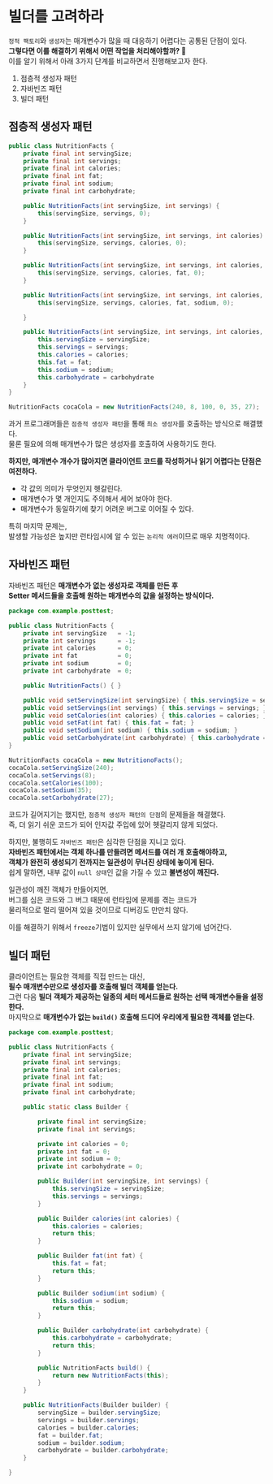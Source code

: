 빌더를 고려하라
====================
`정적 팩토리`와 `생성자`는 매개변수가 많을 때 대응하기 어렵다는 공통된 단점이 있다.             
**그렇다면 이를 해결하기 위해서 어떤 작업을 처리해야할까? 🤔**            
이를 알기 위해서 아래 3가지 단계를 비교하면서 진행해보고자 한다.      
   
1. 점층적 생성자 패턴    
2. 자바빈즈 패턴     
3. 빌더 패턴    
   
## 점층적 생성자 패턴 
```java
public class NutritionFacts {
    private final int servingSize;
    private final int servings;
    private final int calories;
    private final int fat;
    private final int sodium;
    private final int carbohydrate;

    public NutritionFacts(int servingSize, int servings) {
        this(servingSize, servings, 0);
    }

    public NutritionFacts(int servingSize, int servings, int calories) {
        this(servingSize, servings, calories, 0);
    }

    public NutritionFacts(int servingSize, int servings, int calories, int fat) {
        this(servingSize, servings, calories, fat, 0);
    }

    public NutritionFacts(int servingSize, int servings, int calories, int fat, int sodium) {
        this(servingSize, servings, calories, fat, sodium, 0);

    }

    public NutritionFacts(int servingSize, int servings, int calories, int fat, int sodium, int carbohydrate) {
        this.servingSize = servingSize;
        this.servings = servings;
        this.calories = calories;
        this.fat = fat;
        this.sodium = sodium;
        this.carbohydrate = carbohydrate
    }
}
```
```java
NutritionFacts cocaCola = new NutritionFacts(240, 8, 100, 0, 35, 27);
```
과거 프로그래머들은 `점층적 생성자 패턴`을 통해 `최소 생성자`를 호출하는 방식으로 해결했다.      
물론 필요에 의해 매개변수가 많은 생성자를 호출하여 사용하기도 한다.     
     
**하지만, 매개변수 개수가 많아지면 클라이언트 코드를 작성하거나 읽기 어렵다는 단점은 여전하다.**           
* 각 값의 의미가 무엇인지 헷갈린다.     
* 매개변수가 몇 개인지도 주의해서 세어 보아야 한다.     
* 매개변수가 동일하기에 찾기 어려운 버그로 이어질 수 있다.  
       
특히 마지막 문제는,        
발생할 가능성은 높지만 런타임시에 알 수 있는 `논리적 에러`이므로 매우 치명적이다.       
       
## 자바빈즈 패턴 
자바빈즈 패턴은 **매개변수가 없는 생성자로 객체를 만든 후**   
**Setter 메서드들을 호출해 원하는 매개변수의 값을 설정하는 방식이다.**        

```java
package com.example.posttest;

public class NutritionFacts {
    private int servingSize   = -1;
    private int servings      = -1;
    private int calories      = 0;
    private int fat           = 0;
    private int sodium        = 0;
    private int carbohydrate  = 0;

    public NutritionFacts() { }

    public void setServingSize(int servingSize) { this.servingSize = servingSize; }
    public void setServings(int servings) { this.servings = servings; }
    public void setCalories(int calories) { this.calories = calories; }
    public void setFat(int fat) { this.fat = fat; }
    public void setSodium(int sodium) { this.sodium = sodium; }
    public void setCarbohydrate(int carbohydrate) { this.carbohydrate = carbohydrate; }
}
```
```java
NutritionFacts cocaCola = new NutritionoFacts();
cocaCola.setServingSize(240);
cocaCola.setServings(8);
cocaCola.setCalories(100);
cocaCola.setSodium(35);
cocaCola.setCarbohydrate(27);
```
코드가 길어지기는 했지만, `점층적 생성자 패턴의 단점`의 문제들을 해결했다.       
즉, 더 읽기 쉬운 코드가 되어 인자값 주입에 있어 헷갈리지 않게 되었다.        
            
하지만, 불행히도 `자바빈즈 패턴`은 심각한 단점을 지니고 있다.              
**자바빈즈 패턴에서는 객체 하나를 만들려면 메서드를 여러 개 호출해야하고,            
객체가 완전히 생성되기 전까지는 일관성이 무너진 상태에 놓이게 된다.**              
쉽게 말하면, 내부 값이 `null 상태`인 값을 가질 수 있고 **불변성이 깨진다.**           
                 
일관성이 깨진 객체가 만들어지면,            
버그를 심은 코드와 그 버그 때문에 런타임에 문제를 겪는 코드가         
물리적으로 멀리 떨어져 있을 것이므로 디버깅도 만만치 않다.         

이를 해결하기 위해서 `freeze`기법이 있지만 실무에서 쓰지 않기에 넘어간다.   
       
## 빌더 패턴           
클라이언트는 필요한 객체를 직접 만드는 대신,             
**필수 매개변수만으로 생성자를 호출해 빌더 객체를 얻는다.**              
그런 다음 **빌더 객체가 제공하는 일종의 세터 메서드들로 원하는 선택 매개변수들을 설정한다.**             
마지막으로 **매개변수가 없는 `build()` 호출해 드디어 우리에게 필요한 객체를 얻는다.**               



```java
package com.example.posttest;

public class NutritionFacts {
    private final int servingSize;
    private final int servings;
    private final int calories;
    private final int fat;
    private final int sodium;
    private final int carbohydrate;

    public static class Builder {

        private final int servingSize;
        private final int servings;

        private int calories = 0;
        private int fat = 0;
        private int sodium = 0;
        private int carbohydrate = 0;

        public Builder(int servingSize, int servings) {
            this.servingSize = servingSize;
            this.servings = servings;
        }

        public Builder calories(int calories) {
            this.calories = calories;
            return this;
        }

        public Builder fat(int fat) {
            this.fat = fat;
            return this;
        }

        public Builder sodium(int sodium) {
            this.sodium = sodium;
            return this;
        }

        public Builder carbohydrate(int carbohydrate) {
            this.carbohydrate = carbohydrate;
            return this;
        }

        public NutritionFacts build() {
            return new NutritionFacts(this);
        }
    }

    public NutritionFacts(Builder builder) {
        servingSize = builder.servingSize;
        servings = builder.servings;
        calories = builder.calories;
        fat = builder.fat;
        sodium = builder.sodium;
        carbohydrate = builder.carbohydrate;
    }

}
```
  









